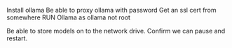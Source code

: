 
Install ollama
Be able to proxy ollama with password
Get an ssl cert from somewhere
RUN Ollama as ollama not root

Be able to store models on to the network drive.
Confirm we can pause and restart.